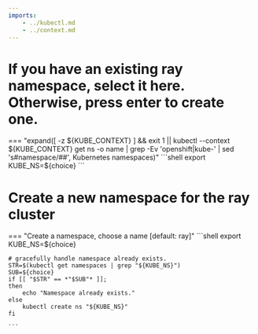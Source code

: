 ```yaml
---
imports:
    - ../kubectl.md
    - ../context.md
---
```


# If you have an existing ray namespace, select it here. Otherwise, press enter to create one.

<!-- # TODO: check for namespace existing first. Bug here on initial workflow. -->

<!-- TODO: either select existing namespace from list, or create new. Sounds hard, ask nick. -->

=== "expand([ -z ${KUBE_CONTEXT} ] && exit 1 || kubectl --context ${KUBE_CONTEXT} get ns -o name | grep -Ev 'openshift|kube-' | sed 's#namespace/##', Kubernetes namespaces)"
    ```shell
    export KUBE_NS=${choice}
    ```

<!-- TODO: Check for bug here (not creating custom namespace) -->

# Create a new namespace for the ray cluster

=== "Create a namespace, choose a name [default: ray]"
    ```shell
    export KUBE_NS=${choice}

    # gracefully handle namespace already exists.
    STR=$(kubectl get namespaces | grep "${KUBE_NS}")
    SUB=${choice}
    if [[ "$STR" == *"$SUB"* ]]; 
    then
        echo "Namespace already exists."
    else
        kubectl create ns "${KUBE_NS}"
    fi

    ```
